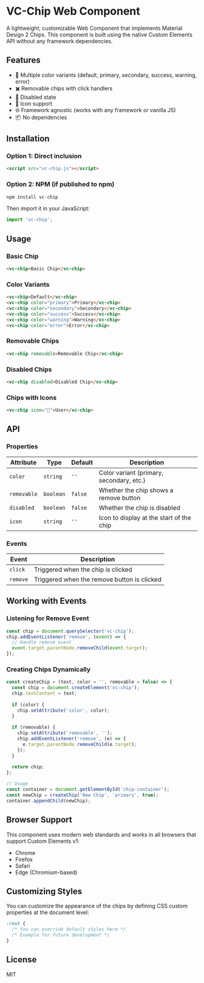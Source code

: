 # VC-Chip Web Component

A lightweight, customizable Web Component that implements Material Design 2 Chips. This component is built using the native Custom Elements API without any framework dependencies.

## Features

- 🎨 Multiple color variants (default, primary, secondary, success, warning, error)
- ✖️ Removable chips with click handlers
- 🚫 Disabled state
- 🔣 Icon support
- 🌐 Framework agnostic (works with any framework or vanilla JS)
- 📦 No dependencies

## Installation

### Option 1: Direct inclusion

```html
<script src="vc-chip.js"></script>
```

### Option 2: NPM (if published to npm)

```bash
npm install vc-chip
```

Then import it in your JavaScript:

```javascript
import 'vc-chip';
```

## Usage

### Basic Chip

```html
<vc-chip>Basic Chip</vc-chip>
```

### Color Variants

```html
<vc-chip>Default</vc-chip>
<vc-chip color="primary">Primary</vc-chip>
<vc-chip color="secondary">Secondary</vc-chip>
<vc-chip color="success">Success</vc-chip>
<vc-chip color="warning">Warning</vc-chip>
<vc-chip color="error">Error</vc-chip>
```

### Removable Chips

```html
<vc-chip removable>Removable Chip</vc-chip>
```

### Disabled Chips

```html
<vc-chip disabled>Disabled Chip</vc-chip>
```

### Chips with Icons

```html
<vc-chip icon="👤">User</vc-chip>
```

## API

### Properties

| Attribute  | Type      | Default | Description                                   |
|------------|-----------|---------|-----------------------------------------------|
| `color`    | `string`  | `''`    | Color variant (primary, secondary, etc.)      |
| `removable`| `boolean` | `false` | Whether the chip shows a remove button        |
| `disabled` | `boolean` | `false` | Whether the chip is disabled                  |
| `icon`     | `string`  | `''`    | Icon to display at the start of the chip      |

### Events

| Event    | Description                                  |
|----------|----------------------------------------------|
| `click`  | Triggered when the chip is clicked           |
| `remove` | Triggered when the remove button is clicked  |

## Working with Events

### Listening for Remove Event

```javascript
const chip = document.querySelector('vc-chip');
chip.addEventListener('remove', (event) => {
  // Handle remove event
  event.target.parentNode.removeChild(event.target);
});
```

### Creating Chips Dynamically

```javascript
const createChip = (text, color = '', removable = false) => {
  const chip = document.createElement('vc-chip');
  chip.textContent = text;
  
  if (color) {
    chip.setAttribute('color', color);
  }
  
  if (removable) {
    chip.setAttribute('removable', '');
    chip.addEventListener('remove', (e) => {
      e.target.parentNode.removeChild(e.target);
    });
  }
  
  return chip;
};

// Usage
const container = document.getElementById('chip-container');
const newChip = createChip('New Chip', 'primary', true);
container.appendChild(newChip);
```

## Browser Support

This component uses modern web standards and works in all browsers that support Custom Elements v1:

- Chrome
- Firefox
- Safari
- Edge (Chromium-based)

## Customizing Styles

You can customize the appearance of the chips by defining CSS custom properties at the document level:

```css
:root {
  /* You can override default styles here */
  /* Example for future development */
}
```

## License

MIT